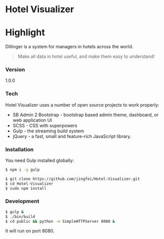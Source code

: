 # Hotel Visualizer

# Highlight
Dillinger is a system for managers in hotels across the world.

> Make all data in hotel useful, and make them easy to understand!

### Version
1.0.0

### Tech

Hotel Visualizer uses a number of open source projects to work properly:

* SB Admin 2 Bootstrap - bootstrap based admin theme, dashboard, or web application UI
* SCSS - CSS with superpowers
* Gulp - the streaming build system
* jQuery - a fast, small and feature-rich JavaScript library.

### Installation

You need Gulp installed globally:

```sh
$ npm i -g gulp
```

```sh
$ git clone https://github.com/jingfei/Hotel-Visualizer.git
$ cd Hotel-Visualizer
$ sudo npm install
```

### Development

```sh
$ gulp &
$ ./bin/build
$ cd public && python -m SimpleHTTPServer 8080 &
```
It will run on port 8080.
